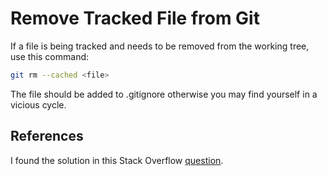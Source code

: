 # Remove Tracked File from Git

If a file is being tracked and needs to be removed from the working tree, use this command:

```bash
git rm --cached <file>
```

The file should be added to .gitignore otherwise you may find yourself in a vicious cycle.

## References

I found the solution in this Stack Overflow [question](https://stackoverflow.com/questions/1274057/how-do-i-make-git-forget-about-a-file-that-was-tracked-but-is-now-in-gitignore).
